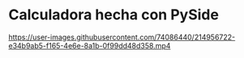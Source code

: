 # Calculadora hecha con PySide

https://user-images.githubusercontent.com/74086440/214956722-e34b9ab5-f165-4e6e-8a1b-0f99dd48d358.mp4
